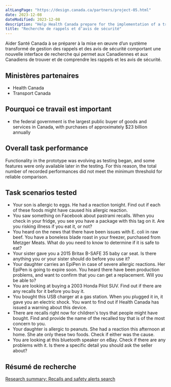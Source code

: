 ```yaml
---
altLangPage: "https://design.canada.ca/partners/project-05.html"
date: 2023-12-08
dateModified: 2023-12-08
description: "Help Health Canada prepare for the implementation of a transformed Recalls and Safety Alerts Management System (RSAMS) with a new search interface so that Canadians can find and understand both recalls and safety alerts."
title: "Recherche de rappels et d’avis de sécurité"
---
```

<p>Aider Santé Canada à se préparer à la mise en œuvre d’un système transformé de gestion des rappels et des avis de sécurité comportant une nouvelle interface de recherche qui permet aux Canadiennes et aux Canadiens de trouver et de comprendre les rappels et les avis de sécurité.</p>
<h2>Ministères partenaires</h2>
<ul>
  <li>Health Canada</li>
  <li>Transport Canada</li>
</ul>
<h2>Pourquoi ce travail est important</h2>
<ul>
  <li>the federal government is the largest public buyer of goods and services in Canada, with purchases of approximately $23 billion annually</li>
</ul>
<h2>Overall task performance</h2>
<p>Functionality in the prototype was evolving as testing began, and some features were only available later in the testing. For this reason, the total number of recorded performances did not meet the minimum threshold for reliable comparison.</p>
<h2>Task scenarios tested</h2>
<ul class="lst-spcd">
  <li>Your son is allergic to eggs. He had a reaction tonight. Find out if each of these foods might have caused his allergic reaction.</li>
  <li>You saw something on Facebook about pastrami recalls. When you check in your fridge, you see you have a package with this tag on it. Are you risking illness if you eat it, or not?</li>
  <li>You heard on the news that there have been issues with E. coli in raw beef. You have a boneless blade roast in your freezer, purchased from Metzger Meats. What do you need to know to determine if it is safe to eat?</li>
  <li>Your sister gave you a 2015 Britax B-SAFE 35 baby car seat. Is there anything you or your sister should do before you use it?</li>
  <li>Your daughter carries an EpiPen in case of severe allergic reactions. Her EpiPen is going to expire soon. You heard there have been production problems, and want to confirm that you can get a replacement. Will you be able to?</li>
  <li>You are looking at buying a 2003 Honda Pilot SUV. Find out if there are any recalls for it before you buy it.</li>
  <li>You bought this USB charger at a gas station. When you plugged it in, it gave you an electric shock. You want to find out if Health Canada has issued a warning about this device.</li>
  <li>There are recalls right now for children's toys that people might have bought. Find and provide the name of the recalled toy that is of the most concern to you.</li>
  <li>Your daughter is allergic to peanuts. She had a reaction this afternoon at home. She ate only these two foods. Check if either was the cause.</li>
  <li>You are looking at this bluetooth speaker on eBay. Check if there are any problems with it. Is there a specific detail you should ask the seller about?</li>
</ul>
<h2>Résumé de recherche</h2>
<p><a href="https://blogue.canada.ca/resumes-recherche/recalls-safety-alerts-research-summary.html">Research summary: Recalls and safety alerts search</a></p>
